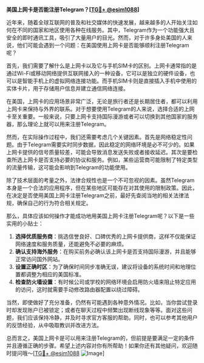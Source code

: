 **美国上网卡是否能注册Telegram？[[TG💪+ @esim1088](https://t.me/s/esim1088)]**

近年来，随着全球互联网的普及和社交媒体的快速发展，越来越多的人开始关注如何在不同的国家和地区使用各种在线服务。其中，Telegram作为一个功能强大且安全的即时通讯工具，吸引了大量用户的目光。然而，对于许多身处美国的人来说，他们可能会遇到一个问题：在美国使用上网卡是否能够顺利注册Telegram呢？

首先，我们需要了解什么是上网卡以及它与手机SIM卡的区别。上网卡通常指的是通过Wi-Fi或移动网络提供互联网接入的一种设备，它可以是独立的硬件设备，也可以是智能手机上的虚拟网络连接功能。而手机SIM卡则是直接插入手机中使用的实体卡片，用于存储用户信息并建立通信网络连接。

在美国，上网卡的应用场景非常广泛，无论是旅行者还是长期居住者，都可以利用上网卡来保持与外界的联系。对于想要使用Telegram的人来说，选择合适的上网卡至关重要。一般来说，只要上网卡支持国际漫游或者可以切换到其他国家的服务器，那么理论上就可以用来注册Telegram。

然而，在实际操作过程中，我们还需要考虑几个关键因素。首先是网络稳定性问题。由于Telegram需要实时同步数据，因此稳定的网络环境是必不可少的。如果上网卡提供的信号质量较差，可能会导致消息发送失败或者接收延迟。其次是要检查所选上网卡是否支持必要的协议和服务。例如，某些运营商可能限制了特定类型的流量传输，这可能会影响到Telegram的功能使用。

除了技术层面的考量之外，法律合规性也是一个不可忽视的因素。虽然Telegram本身是一个合法的应用程序，但在某些地区可能存在对其使用的限制政策。因此，在决定是否使用美国上网卡注册Telegram之前，最好先查阅当地的相关法律法规，确保自己的行为符合相关规定。

那么，具体应该如何操作才能成功地用美国上网卡注册Telegram呢？以下是一些实用的小贴士：

1. **选择优质服务商**：挑选信誉良好、口碑优秀的上网卡提供商，这样不仅能保证网络速度和服务质量，还能避免不必要的麻烦。
2. **确认支持海外服务**：在购买前务必确认该上网卡是否支持国际漫游，并且能够正常访问国外网站。
3. **设置正确时区**：为了确保时间同步准确无误，建议将设备的系统时间和地理位置都调整为相应的美国标准。
4. **检查防火墙设置**：有时候公司或学校的网络环境会启用防火墙来阻止特定应用的访问，这时就需要手动修改路由器配置以绕过障碍。

当然，即使做好了充分准备，仍然有可能遇到各种意外情况。比如，当你尝试登录时却发现账户已被锁定；或者在聊天过程中频繁出现断线现象等等。面对这些问题，我们应该保持冷静，并及时寻求官方客服的帮助。同时，也可以参考其他用户的反馈经验，从中吸取教训并改进方法。

总而言之，美国上网卡是可以用来注册Telegram的，但前提是要满足一定的条件并且遵循正确的步骤。希望上述内容对你有所帮助！如果你还有其他疑问，欢迎随时提问哦～[[TG💪+ @esim1088](https://t.me/s/esim1088) ![Image](https://i.postimg.cc/4NQfJmqS/Snipaste-2025-05-13-00-14-12.png)]